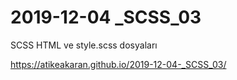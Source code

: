 # 2019-12-04 _SCSS_03


SCSS HTML ve style.scss  dosyaları

https://atikeakaran.github.io/2019-12-04-_SCSS_03/
